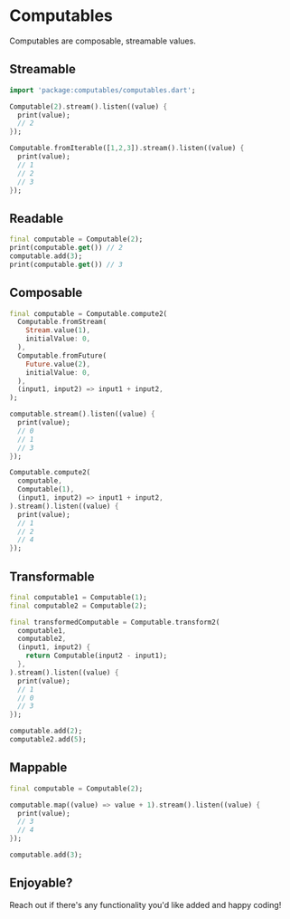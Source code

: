 # Computables

Computables are composable, streamable values.

## Streamable

```dart
import 'package:computables/computables.dart';

Computable(2).stream().listen((value) {
  print(value);
  // 2
});

Computable.fromIterable([1,2,3]).stream().listen((value) {
  print(value);
  // 1
  // 2
  // 3
});

```

## Readable

```dart
final computable = Computable(2);
print(computable.get()) // 2
computable.add(3);
print(computable.get()) // 3
```

## Composable

```dart
final computable = Computable.compute2(
  Computable.fromStream(
    Stream.value(1),
    initialValue: 0,
  ),
  Computable.fromFuture(
    Future.value(2),
    initialValue: 0,
  ),
  (input1, input2) => input1 + input2,
);

computable.stream().listen((value) {
  print(value);
  // 0
  // 1
  // 3
});

Computable.compute2(
  computable,
  Computable(1),
  (input1, input2) => input1 + input2,
).stream().listen((value) {
  print(value);
  // 1
  // 2
  // 4
});
```

## Transformable

```dart
final computable1 = Computable(1);
final computable2 = Computable(2);

final transformedComputable = Computable.transform2(
  computable1,
  computable2,
  (input1, input2) {
    return Computable(input2 - input1);
  },
).stream().listen((value) {
  print(value);
  // 1
  // 0
  // 3
});

computable.add(2);
computable2.add(5);
```

## Mappable

```dart
final computable = Computable(2);

computable.map((value) => value + 1).stream().listen((value) {
  print(value);
  // 3
  // 4
});

computable.add(3);
```

## Enjoyable?

Reach out if there's any functionality you'd like added and happy coding!
